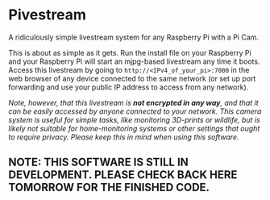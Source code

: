 # Pivestream
A ridiculously simple livestream system for any Raspberry Pi with a Pi Cam.

This is about as simple as it gets.  Run the install file on your Raspberry Pi and your Raspberry Pi will start an mjpg-based livestream any time it boots.  Access this livestream by going to `http://<IPv4_of_your_pi>:7000` in the web browser of any device connected to the same network (or set up port forwarding and use your public IP address to access from any network).

_Note, however, that this livestream is **not encrypted in any way**, and that it can be easily accessed by anyone connected to your network.  This camera system is useful for simple tasks, like monitoring 3D-prints or wildlife, but is likely not suitable for home-monitoring systems or other settings that ought to require privacy.  Please keep this in mind when using this software._

## NOTE: THIS SOFTWARE IS STILL IN DEVELOPMENT.  PLEASE CHECK BACK HERE TOMORROW FOR THE FINISHED CODE.
